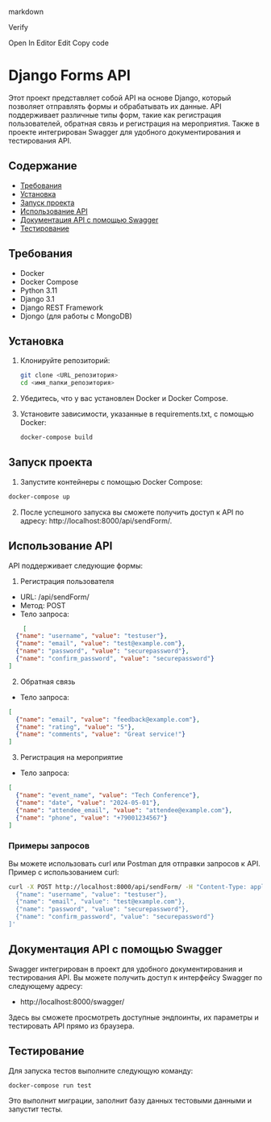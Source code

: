 markdown

Verify

Open In Editor
Edit
Copy code
# Django Forms API

Этот проект представляет собой API на основе Django, который позволяет отправлять формы и обрабатывать их данные. API поддерживает различные типы форм, такие как регистрация пользователей, обратная связь и регистрация на мероприятия. Также в проекте интегрирован Swagger для удобного документирования и тестирования API.

## Содержание

- [Требования](#требования)
- [Установка](#установка)
- [Запуск проекта](#запуск-проекта)
- [Использование API](#использование-api)
- [Документация API с помощью Swagger](#документация-api-с-помощью-swagger)
- [Тестирование](#тестирование)

## Требования

- Docker
- Docker Compose
- Python 3.11
- Django 3.1
- Django REST Framework
- Djongo (для работы с MongoDB)

## Установка

1. Клонируйте репозиторий:

   ```bash
   git clone <URL_репозитория>
   cd <имя_папки_репозитория>
   ```
2. Убедитесь, что у вас установлен Docker и Docker Compose.
3. Установите зависимости, указанные в requirements.txt, с помощью Docker:
     ```bash
   docker-compose build
    ```
## Запуск проекта

1. Запустите контейнеры с помощью Docker Compose:
```bash
docker-compose up
```
2. После успешного запуска вы сможете получить доступ к API по адресу: http://localhost:8000/api/sendForm/.

## Использование API

API поддерживает следующие формы:

1. Регистрация пользователя
- URL: /api/sendForm/
- Метод: POST
- Тело запроса:
```json
    [
  {"name": "username", "value": "testuser"},
  {"name": "email", "value": "test@example.com"},
  {"name": "password", "value": "securepassword"},
  {"name": "confirm_password", "value": "securepassword"}
]
```

2. Обратная связь
- Тело запроса:
```json
[
  {"name": "email", "value": "feedback@example.com"},
  {"name": "rating", "value": "5"},
  {"name": "comments", "value": "Great service!"}
]
```
3. Регистрация на мероприятие
- Тело запроса:
```json
[
  {"name": "event_name", "value": "Tech Conference"},
  {"name": "date", "value": "2024-05-01"},
  {"name": "attendee_email", "value": "attendee@example.com"},
  {"name": "phone", "value": "+79001234567"}
]
```

### Примеры запросов
Вы можете использовать curl или Postman для отправки запросов к API. Пример с использованием curl:
```bash
curl -X POST http://localhost:8000/api/sendForm/ -H "Content-Type: application/json" -d '[
  {"name": "username", "value": "testuser"},
  {"name": "email", "value": "test@example.com"},
  {"name": "password", "value": "securepassword"},
  {"name": "confirm_password", "value": "securepassword"}
]'
```

## Документация API с помощью Swagger
Swagger интегрирован в проект для удобного документирования и тестирования API. Вы можете получить доступ к интерфейсу Swagger по следующему адресу:
- http://localhost:8000/swagger/

Здесь вы сможете просмотреть доступные эндпоинты, их параметры и тестировать API прямо из браузера.

## Тестирование

Для запуска тестов выполните следующую команду:

```bash
docker-compose run test
```
Это выполнит миграции, заполнит базу данных тестовыми данными и запустит тесты.
